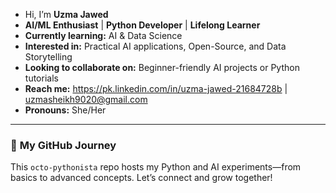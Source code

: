 - Hi, I’m **Uzma Jawed**  
-  **AI/ML Enthusiast** | **Python Developer** | **Lifelong Learner**  
-  **Currently learning:** AI & Data Science
-  **Interested in:** Practical AI applications, Open-Source, and Data Storytelling  
-  **Looking to collaborate on:** Beginner-friendly AI projects or Python tutorials  
-  **Reach me:** https://pk.linkedin.com/in/uzma-jawed-21684728b | uzmasheikh9020@gmail.com  
-  **Pronouns:** She/Her  

---

### 🚀 **My GitHub Journey**  
This `octo-pythonista` repo hosts my Python and AI experiments—from basics to advanced concepts. Let’s connect and grow together!  

<!---
Uzma-Jawed/Uzma-Jawed is a ✨ special ✨ repository because its `README.md` (this file) appears on your GitHub profile.
--->
